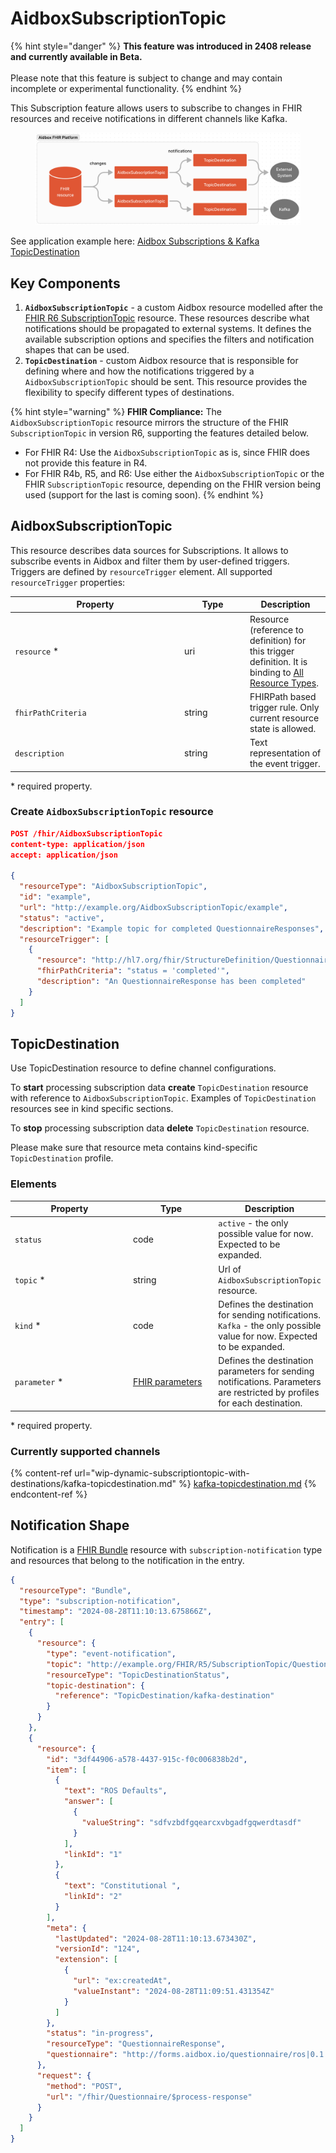 # AidboxSubscriptionTopic

{% hint style="danger" %}
**This feature was introduced in 2408 release and currently available in Beta.**\
\
Please note that this feature is subject to change and may contain incomplete or experimental functionality.
{% endhint %}

This Subscription feature allows users to subscribe to changes in FHIR resources and receive notifications in different channels like Kafka.

<figure><img src="../../.gitbook/assets/image (107).png" alt=""><figcaption></figcaption></figure>

See application example here: [Aidbox Subscriptions & Kafka TopicDestination](https://github.com/Aidbox/app-examples/tree/main/aidbox-subscriptions-to-kafka)

## Key Components

1. **`AidboxSubscriptionTopic`** - a custom Aidbox resource modelled after the [FHIR R6 SubscriptionTopic](https://build.fhir.org/subscriptiontopic.html) resource. These resources describe what notifications should be propagated to external systems. It defines the available subscription options and specifies the filters and notification shapes that can be used.
2. **`TopicDestination`** - custom Aidbox resource that is responsible for defining where and how the notifications triggered by a `AidboxSubscriptionTopic` should be sent. This resource provides the flexibility to specify different types of destinations.

{% hint style="warning" %}
**FHIR Compliance:** The `AidboxSubscriptionTopic` resource mirrors the structure of the FHIR `SubscriptionTopic` in version R6, supporting the features detailed below.

* For FHIR R4: Use the `AidboxSubscriptionTopic` as is, since FHIR does not provide this feature in R4.
* For FHIR R4b, R5, and R6: Use either the `AidboxSubscriptionTopic` or the FHIR `SubscriptionTopic` resource, depending on the FHIR version being used (support for the last is coming soon).
{% endhint %}

## AidboxSubscriptionTopic

This resource describes data sources for Subscriptions. It allows to subscribe events in Aidbox and filter them by user-defined triggers. Triggers are defined by `resourceTrigger` element. All supported `resourceTrigger` properties:

<table data-full-width="false"><thead><tr><th width="257">Property</th><th width="91">Type</th><th>Description</th></tr></thead><tbody><tr><td><code>resource</code> *</td><td>uri</td><td>Resource (reference to definition) for this trigger definition. It is binding to <a href="https://www.hl7.org/fhir/valueset-all-resource-types.html">All Resource Types</a>.</td></tr><tr><td><code>fhirPathCriteria</code></td><td>string</td><td>FHIRPath based trigger rule. Only current resource state is allowed.</td></tr><tr><td><code>description</code></td><td>string</td><td>Text representation of the event trigger.</td></tr></tbody></table>

\* required property.

### Create `AidboxSubscriptionTopic` resource

```json
POST /fhir/AidboxSubscriptionTopic
content-type: application/json
accept: application/json

{
  "resourceType": "AidboxSubscriptionTopic",
  "id": "example",
  "url": "http://example.org/AidboxSubscriptionTopic/example",
  "status": "active",
  "description": "Example topic for completed QuestionnaireResponses",
  "resourceTrigger": [
    {
      "resource": "http://hl7.org/fhir/StructureDefinition/QuestionnaireResponse",
      "fhirPathCriteria": "status = 'completed'",
      "description": "An QuestionnaireResponse has been completed"
    }
  ]
}
```

## TopicDestination

Use TopicDestination resource to define channel configurations.

To **start** processing subscription data **create** `TopicDestination` resource with reference to `AidboxSubscriptionTopic`. Examples of `TopicDestination` resources see in kind specific sections.

To **stop** processing subscription data **delete** `TopicDestination` resource.

Please make sure that resource meta contains kind-specific `TopicDestination` profile.

### **Elements**

<table data-full-width="false"><thead><tr><th width="188">Property</th><th width="128">Type</th><th>Description</th></tr></thead><tbody><tr><td><code>status</code> </td><td>code</td><td><code>active</code> - the only possible value for now. Expected to be expanded.</td></tr><tr><td><code>topic</code> *</td><td>string</td><td>Url of <code>AidboxSubscriptionTopic</code> resource.</td></tr><tr><td><code>kind</code> *</td><td>code</td><td>Defines the destination for sending notifications.<br><code>Kafka</code> - the only possible value for now. Expected to be expanded.</td></tr><tr><td><code>parameter</code> *</td><td><a href="https://www.hl7.org/fhir/parameters.html">FHIR parameters</a></td><td>Defines the destination parameters for sending notifications. Parameters are restricted by profiles for each destination.</td></tr></tbody></table>

\* required property.

### Currently supported channels

{% content-ref url="wip-dynamic-subscriptiontopic-with-destinations/kafka-topicdestination.md" %}
[kafka-topicdestination.md](wip-dynamic-subscriptiontopic-with-destinations/kafka-topicdestination.md)
{% endcontent-ref %}

## Notification Shape

Notification is a [FHIR Bundle](https://build.fhir.org/bundle.html) resource with `subscription-notification` type and resources that belong to the notification in the entry.

```json
{
  "resourceType": "Bundle",
  "type": "subscription-notification",
  "timestamp": "2024-08-28T11:10:13.675866Z",
  "entry": [
    {
      "resource": {
        "type": "event-notification",
        "topic": "http://example.org/FHIR/R5/SubscriptionTopic/QuestionnaireResponse-topic",
        "resourceType": "TopicDestinationStatus",
        "topic-destination": {
          "reference": "TopicDestination/kafka-destination"
        }
      }
    },
    {
      "resource": {
        "id": "3df44906-a578-4437-915c-f0c006838b2d",
        "item": [
          {
            "text": "ROS Defaults",
            "answer": [
              {
                "valueString": "sdfvzbdfgqearcxvbgadfgqwerdtasdf"
              }
            ],
            "linkId": "1"
          },
          {
            "text": "Constitutional ",
            "linkId": "2"
          }
        ],
        "meta": {
          "lastUpdated": "2024-08-28T11:10:13.673430Z",
          "versionId": "124",
          "extension": [
            {
              "url": "ex:createdAt",
              "valueInstant": "2024-08-28T11:09:51.431354Z"
            }
          ]
        },
        "status": "in-progress",
        "resourceType": "QuestionnaireResponse",
        "questionnaire": "http://forms.aidbox.io/questionnaire/ros|0.1.0"
      },
      "request": {
        "method": "POST",
        "url": "/fhir/Questionnaire/$process-response"
      }
    }
  ]
}
```
